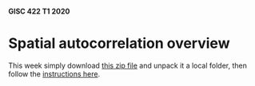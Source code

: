 #### GISC 422 T1 2020
# Spatial autocorrelation overview
This week simply download [this zip file](spatial-autocorrelation.zip?raw=true) and unpack it a local folder, then follow the [instructions here](spatial-autocorrelation.md).
